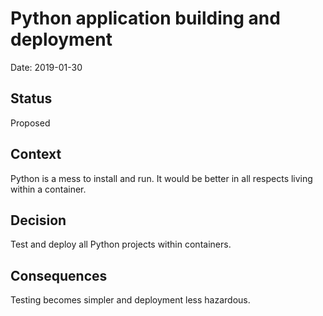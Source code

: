 # Python application building and deployment

Date: 2019-01-30

## Status

Proposed

## Context 

Python is a mess to install and run. It would be better in all respects living within a container.

## Decision

Test and deploy all Python projects within containers.

## Consequences

Testing becomes simpler and deployment less hazardous.
